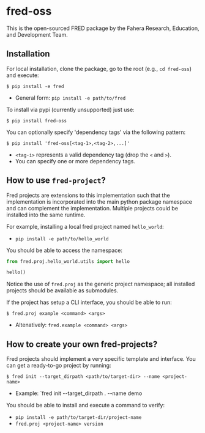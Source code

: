 # fred-oss

This is the open-sourced FRED package by the Fahera Research, Education, and Development Team.

## Installation

For local installation, clone the package, go to the root (e.g., `cd fred-oss`) and execute:

```
$ pip install -e fred
```
* General form: `pip install -e path/to/fred`

To install via pypi (currently unsupported) just use:
```
$ pip install fred-oss
```

You can optionally specify 'dependency tags' via the following pattern:
```
$ pip install 'fred-oss[<tag-1>,<tag-2>,...]'
```
* `<tag-i>` represents a valid dependency tag (drop the `<` and `>`).
* You can specify one or more dependency tags.

## How to use `fred-project`?

Fred projects are extensions to this implementation such that the implementation is incorporated into the
main python package namespace and can complement the implementation.
Multiple projects could be installed into the same runtime.

For example, installing a local fred project named `hello_world`:
* `pip install -e path/to/hello_world`

You should be able to access the namespace:

```python
from fred.proj.hello_world.utils import hello

hello()
```

Notice the use of `fred.proj` as the generic project namespace; all installed projects should be availabie as submodules.

If the project has setup a CLI interface, you should be able to run:
```
$ fred.proj example <command> <args>
```
* Altenatively: `fred.example <command> <args>`

## How to create your own fred-projects?

Fred projects should implement a very specific template and interface. You can get a ready-to-go project by running:

```
$ fred init --target_dirpath <path/to/target-dir> --name <project-name>
```
* Example: `fred init --target_dirpath . --name demo

You should be able to install and execute a command to verify:
* `pip install -e path/to/target-dir/project-name`
* `fred.proj <project-name> version`


